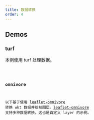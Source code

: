 ```yaml
---
title: 数据转换
order: 4
---
```


## Demos

### turf

本例使用 turf 处理数据。

<code src="./format/turf" />

### omnivore

以下基于使用 [leaflet-omnivore](https://github.com/mapbox/leaflet-omnivore) 转换 wkt 数据并绘制图层。[leaflet-omnivore](https://github.com/mapbox/leaflet-omnivore) 支持多种数据转换。这也是自定义 layer 的示例。

<code src="./format/omnivore" />
